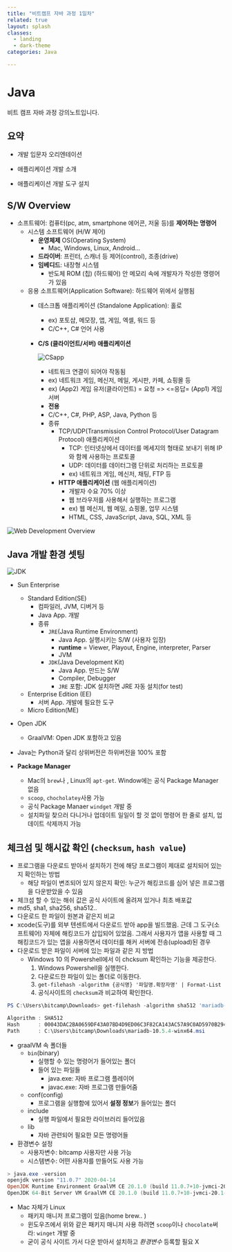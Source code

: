 ```yaml
---
title: "비트캠프 자바 과정 1일차"
related: true
layout: splash
classes:
  - landing
  - dark-theme
categories: Java

---
```


# Java

비트 캠프 자바 과정 강의노트입니다.

## 요약

- 개발 입문자 오리엔테이션

- 애플리케이션 개발 소개

- 애플리케이션 개발 도구 설치



## S/W Overview

- 소프트웨어: 컴퓨터(pc, atm, smartphone 에어콘, 저울 등)를 **제어하는 명령어**
  - 시스템 소프트웨어 (H/W 제어)
    - **운영체제** OS(Operating System)
      - Mac, Windows, Linux, Android...
    - **드라이버**: 프린터, 스캐너 등 제어(control), 조종(drive)
    - **임베디드**: 내장형 시스템
      - 반도체 ROM (칩) (하드웨어) 안 메모리 속에 개발자가 작성한 명령어가 있음
  - 응용 소프트웨어(Application Software): 하드웨어 위에서 실행됨
    - 데스크톱 애플리케이션 (Standalone Application): 홀로
      - ex) 포토샵, 메모장, 앱, 게임, 엑셀, 워드 등
      - C/C++, C# 언어 사용
      
    - **C/S (클라이언트/서버) 애플리케이션**
      
      ![CSapp](https://user-images.githubusercontent.com/50407047/87386177-db3d6e00-c5da-11ea-86a2-f228e6b9776e.jpg)
      
      - 네트워크 연결이 되어야 작동됨
      - ex) 네트워크 게임, 메신저, 메일, 게시판, 카페, 쇼핑몰 등
      - ex) (App2) 게임 유저(클라이언트) = 요청 => <=응답= (App1) 게임 서버
      - **전용**
      - C/C++, C#, PHP, ASP, Java, Python 등
      - 종류
        - TCP/UDP(Transmission Control Protocol/User Datagram Protocol) 애플리케이션
          - TCP: 인터넷상에서 데이터를 메세지의 형태로 보내기 위해 IP와 함께 사용하는 프로토콜
          - UDP: 데이터를 데이터그램 단위로 처리하는 프로토콜 
          - ex) 네트워크 게임, 메신저, 채팅, FTP 등
        - **HTTP 애플리케이션** (웹 애플리케이션)
          - 개발자 수요 70% 이상
          - 웹 브라우저를 사용해서 실행하는 프로그램
          - ex) 웹 메신저, 웹 메일, 쇼핑몰, 업무 시스템
          - HTML, CSS, JavaScript, Java, SQL, XML 등

![Web Development Overview](https://user-images.githubusercontent.com/50407047/87268231-defec100-c504-11ea-93c7-a922c8a7ecfd.jpg)





## Java 개발 환경 셋팅

![JDK](https://user-images.githubusercontent.com/50407047/87276251-ec26aa80-c51a-11ea-8733-4785e9dab565.jpg)

- Sun Enterprise
  - Standard Edition(SE)
    - 컴파일러, JVM, 디버거 등
    - Java App. 개발
    - 종류
      - `JRE`(Java Runtime Environment)
        - Java App. 실행시키는 S/W (사용자 입장)
        - **runtime** = Viewer, Playout, Engine, interpreter, Parser
        - JVM
      - `JDK`(Java Development Kit)
        - Java App. 만드는 S/W
        - Compiler, Debugger
        - `JRE` 포함: JDK 설치하면 JRE 자동 설치(for test)
  - Enterprise Edition (EE)
    - 서버 App. 개발에 필요한 도구
  - Micro Edition(ME)
- Open JDK
  - GraalVM: Open JDK 포함하고 있음



- Java는 Python과 달리 상위버전은 하위버전을 100% 포함



- **Package Manager**
  - Mac의 `brew`나 , Linux의 `apt-get`. Window에는 공식 Package Manager 없음
  - `scoop`, `chocholatey`사용 가능
  - 공식 Package Manaer `windget` 개발 중 
  - 설치파일 찾으러 다니거나 업데이트 일일이 할 것 없이 명령어 한 줄로 설치, 업데이트 삭제까지 가능



## 체크섬 및 해시값 확인 (`checksum`, `hash value`)

- 프로그램을 다운로드 받아서 설치하기 전에 해당 프로그램이 제대로 설치되어 있는지 확인하는 방법
  - 해당 파일이 변조되어 있지 않은지 확인: 누군가 해킹코드를 심어 넣은 프로그램을 다운받았을 수 있음
- 체크섬 할 수 있는 해쉬 값은 공식 사이트에 올려져 있거나 최초 배포값
- md5, sha1, sha256, sha512.. 
- 다운로드 한 파일이 원본과 같은지 비교
- xcode(도구)를 외부 텐센트에서 다운로드 받아 app을 빌드했음. 근데 그 도구(소프트웨어) 자체에 해킹코드가 삽입되어 있었음. 그래서 사용자가 앱을 사용할 때 그 해킹코드가 있는 앱을 사용하면서 데이터를 해커 서버에 전송(upload)된 경우
- 다운로드 받은 파일이 서버에 있는 파일과 같은 지 방법
  - Windows 10 의 Powershell에서 이 chcksum 확인하는 기능을 제공한다.
    1. Windows Powershell을 실행한다.
    2. 다운로드한 파일이 있는 폴더로 이동한다.
    3. `get-filehash -algorithm {공식명} '파일명.확장자명' | Format-List` 
    4. 공식사이트의 `checksum`과 비교하여 확인한다.

```powershell
PS C:\Users\bitcamp\Downloads> get-filehash -algorithm sha512 'mariadb-10.5.4-winx64.msi' | Format-List

Algorithm : SHA512
Hash      : 00043DAC2BA0659DF43A07BD4D9ED06C3F82CA143AC57A9C0AD5970B294766523AA66A3F280FE77CC30FD5490A504ECE1152D83C07087EB766AB1280A26901A1
Path      : C:\Users\bitcamp\Downloads\mariadb-10.5.4-winx64.msi
```

- graalVM 속 폴더들
  - `bin`(binary)
    - 실행할 수 있는 명령어가 들어있는 폴더
    - 들어 있는 파일들
      - java.exe: 자바 프로그램 플레이어
      - javac.exe: 자바 프로그램 만들어줌
  - conf(config)
    - 프로그램을 실행함에 있어서 **설정 정보**가 들어있는 폴더
  - include
    - 실행 파일에서 필요한 라이브러리 들어있음
  - lib
    - 자바 관련되어 필요한 모든 명령어들
- 환경변수 설정
  - 사용자변수: bitcamp 사용자만 사용 가능
  - 시스템변수: 어떤 사용자를 만들어도 사용 가능

```powershell
> java.exe -version
openjdk version "11.0.7" 2020-04-14
OpenJDK Runtime Environment GraalVM CE 20.1.0 (build 11.0.7+10-jvmci-20.1-b02)
OpenJDK 64-Bit Server VM GraalVM CE 20.1.0 (build 11.0.7+10-jvmci-20.1-b02, mixed mode, sharing)


```

- Mac 자체가 Linux
  - 패키지 매니저 프로그램이 있음(home brew.. )
  - 윈도우즈에서 위와 같은 패키지 매니저 사용 하려면 `scoop`이나 `chocolate`써라: `winget` 개발 중
  - 굳이 공식 사이트 가서 다운 받아서 설치하고 *환경변수* 등록할 필요 X 

